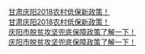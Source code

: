  
[甘肃庆阳2018农村低保新政策！](http://www.dianyue.me/archives/826/yu2tr5rdgmennpnu/)  
[甘肃庆阳2018农村低保新政策！](http://www.dianyue.me/archives/014/3v1edmclve01hzit/)  
[庆阳市脱贫攻坚兜底保障政策了解一下！](http://www.dianyue.me/archives/916/sh81vpxhiu26dhib/)  
[庆阳市脱贫攻坚兜底保障政策了解一下！](http://www.dianyue.me/archives/696/y4p6b1zs87rs9ehx/)
